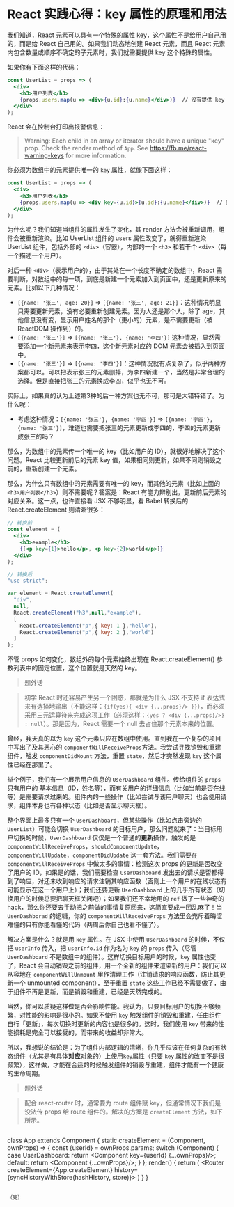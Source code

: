 # React 实践心得：key 属性的原理和用法
我们知道，React 元素可以具有一个特殊的属性 key，这个属性不是给用户自己用的，而是给 React 自己用的。如果我们动态地创建 React 元素，而且 React 元素内包含数量或顺序不确定的子元素时，我们就需要提供 key 这个特殊的属性。

如果你有下面这样的代码：

```jsx
const UserList = props => (
  <div>
    <h3>用户列表</h3>
    {props.users.map(u => <div>{u.id}:{u.name}</div>)}  // 没有提供 key
  </div>
);
```

React 会在控制台打印出报警信息：


> Warning: Each child in an array or iterator should have a unique "key" prop. Check the render method of `App`. See https://fb.me/react-warning-keys for more information.


你必须为数组中的元素提供唯一的 `key` 属性，就像下面这样：

```jsx
const UserList = props => (
  <div>
    <h3>用户列表</h3>
    {props.users.map(u => <div key={u.id}>{u.id}:{u.name}</div>)}  // 提供了 key
  </div>
);
```

为什么呢？我们知道当组件的属性发生了变化，其 render 方法会被重新调用，组件会被重新渲染。比如 UserList 组件的 users 属性改变了，就得重新渲染 UserList 组件，包括外部的 `<div>`（容器），内部的一个 `<h3>` 和若干个 `<div>`（每一个描述一个用户）。

对后一种 `<div>`（表示用户的），由于其处在一个长度不确定的数组中，React 需要判断，对数组中的每一项，到底是新建一个元素加入到页面中，还是更新原来的元素。比如以下几种情况：

* `[{name: '张三', age: 20}]` => `[{name: '张三', age: 21}]`：这种情况明显只需要更新元素，没有必要重新创建元素。因为人还是那个人，除了 age，其他信息没有变，显示用户姓名的那个（更小的）元素，是不需要更新（被 ReactDOM 操作到）的。
* `[{name: '张三'}]` => `[{name: '张三'}, {name: '李四'}]` 这种情况，显然需要添加一个新元素来表示李四，这个新元素对应的 DOM 元素会被插入到页面中。
* `[{name: '张三'}]` => `[{name: '李四'}]`：这种情况就有点复杂了，似乎两种方案都可以。可以把表示张三的元素删掉，为李四新建一个，当然是非常合理的选择。但是直接把张三的元素换成李四，似乎也无不可。

实际上，如果真的认为上述第3种的后一种方案也无不可，那可是大错特错了。为什么呢：

* 考虑这种情况：`[{name: '张三'}, {name: '李四'}]` => `[{name: '李四'}, {name: '张三'}]`，难道也需要把张三的元素更新成李四的，李四的元素更新成张三的吗？

那么，为数组中的元素传一个唯一的 key（比如用户的 ID），就很好地解决了这个问题。React 比较更新前后的元素 key 值，如果相同则更新，如果不同则销毁之前的，重新创建一个元素。

那么，为什么只有数组中的元素需要有唯一的 key，而其他的元素（比如上面的`<h3>用户列表</h3>`）则不需要呢？答案是：React 有能力辨别出，更新前后元素的对应关系。这一点，也许直接看 JSX 不够明显，看 Babel 转换后的 React.createElement 则清晰很多：

```jsx
// 转换前
const element = (
  <div>
    <h3>example</h3>
    {[<p key={1}>hello</p>, <p key={2}>world</p>]}
  </div>
);

// 转换后
"use strict";

var element = React.createElement(
  "div",
  null,
  React.createElement("h3",null,"example"),
  [
    React.createElement("p",{ key: 1 },"hello"), 
    React.createElement("p",{ key: 2 },"world")
  ]
);
```

不管 props 如何变化，数组外的每个元素始终出现在 React.createElement() 参数列表中的固定位置，这个位置就是天然的 key。

> 题外话

> 初学 React 时还容易产生另一个困惑，那就是为什么 JSX 不支持 if 表达式来有选择地输出（不能这样：`{if(yes){ <div {...props}/> }}`），而必须采用三元运算符来完成这项工作（必须这样：`{yes ? <div {...props}/>} : null`）。那是因为，React 需要一个 null 去占住那个元素本来的位置。

曾经，我天真的以为 `key` 这个元素只应在数组中使用。直到我在一个复杂的项目中写出了及其恶心的 `componentWillReceiveProps`方法。我尝试寻找销毁和重建组件，触发 `componentDidMount` 方法，重置 `state`，然后才突然发现 `key` 这个属性已经在那里了。

举个例子，我们有一个展示用户信息的 `UserDashboard` 组件。传给组件的 `props` 只有用户的 基本信息（ID，姓名等），而有关用户的详细信息（比如当前是否在线等）是需要请求过来的。组件内的一些操作（比如尝试与该用户聊天）也会使用请求，组件本身也有各种状态（比如是否显示聊天框）。

整个界面上最多只有一个 `UserDashboard`，但某些操作（比如点击旁边的 `UserList`）可能会切换 `UserDashboard` 的目标用户，那么问题就来了：当目标用户切换的时候，`UserDashboard` 仅仅是一个普通的**更新**操作，触发的是 `componentWillReceiveProps`，`shouldComponentUpdate`，`componentWillUpdate`，`componentDidUpdate` 这一套方法。我们需要在 `componentWillReceiveProps` 中做太多的事情：检测这次 props 的更新是否改变了用户的 ID，如果是的话，我们需要检查 `UserDashboard` 发出去的请求是否都得到了响应，对还未收到响应的请求注销其响应函数（否则上一个用户的在线状态有可能显示在这一个用户上）；我们还要更新 `UserDashboard` 上的几乎所有状态（切换用户的时候总要把聊天框关闭吧）；如果我们还不幸地用的 `ref` 做了一些神奇的 hack，那么你还要去手动把之前做的事情复原回来，这简直要成一团乱麻了！当 `UserDashborad` 的逻辑，你的 `componentWillReceiveProps` 方法里会充斥着晦涩难懂的只有你能看懂的代码（两周后你自己也看不懂了）。

解决方案是什么？就是用 `key` 属性。在 JSX 中使用 `UserDashboard` 的时候，不仅把 `userInfo` 传入，把 `userInfo.id` 作为名为 `key` 的 `props` 传入（尽管 `UserDashboard` 不是数组中的组件）。这样切换目标用户的时候，`key` 属性也变了，React 会自动销毁之前的组件，用一个全新的组件来渲染新的用户：我们可以从容地在 `componentWillUnmount` 里作清理工作（注销请求的响应函数，防止其更新一个 unmounted component），至于重置 `state` 这些工作已经不需要做了，由于组件不再是更新，而是销毁和重建，已经是天然完成的。

当然，你可以质疑这样做是否会影响性能。我认为，只要目标用户的切换不够频繁，对性能的影响是很小的。如果不使用 `key` 触发组件的销毁和重建，任由组件自行「更新」，每次切换时更新的内容也是很多的。这时，我们使用 `key` 带来的性能损耗是完全可以接受的，而带来的收益却非常大。

所以，我想说的结论是：为了组件内部逻辑的清晰，你几乎应该在任何复杂的有状态组件（尤其是有具体**对应**对象的）上使用`key`属性（只要 `key` 属性的改变不是很频繁），这样做，才能在合适的时候触发组件的销毁与重建，组件才能有一个健康的生命周期。

> 题外话

> 配合 react-router 时，通常要为 route 组件赋 key，但通常情况下我们是没法传 props 给 route 组件的。解决的方案是 `createElement` 方法，如下所示。

> ```
class App extends Component {
  static createElement = (Component, ownProps) => {
    const {userId} = ownProps.params;
    switch (Component) {
      case UserDashboard:
        return <Component key={userId} {...ownProps}/>;
      default:
        return <Component {...ownProps}/>;
    }
  };
  render() {
    return (
      <Provider store={store}>
        <Router createElement={App.createElement} history={syncHistoryWithStore(hashHistory, store)}>
          <Route path="/" component={Home}>
            <IndexRoute component={Index}/>
            <Route path="users/:userId" component={UserDashboard}/>
          </Route>
        </Router>
      </Provider>
    )
  }
}
```

（完）